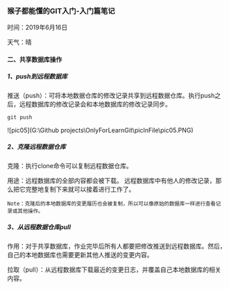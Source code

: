 ### 猴子都能懂的GIT入门-入门篇笔记

时间：2019年6月16日

天气：晴

#### 二、共享数据库操作

##### 1、push到远程数据库

推送（push）：可将本地数据仓库的修改记录共享到远程数据仓库。执行push之后，远程数据库的修改记录会和本地数据库的修改记录同步。

```
git push
```

![pic05](G:\Github projects\OnlyForLearnGit\picInFile\pic05.PNG)

##### 2、克隆远程数据仓库

克隆：执行clone命令可以复制远程数据仓库。

用途：远程数据库的全部内容都会被下载。 远程数据库中有他人的修改记录，那么把它完整地复制下来就可以接着进行工作了。 

```
Note：克隆后的本地数据库的变更履历也会被复制，所以可以像原始的数据库一样进行查看记录或其他操作。
```

##### 3、从远程数据仓库pull

作用：对于共享数据库，作业完毕后所有人都要把修改推送到远程数据库。然后，自己的本地数据库也需要更新其他人推送的变更内容。 

拉取（pull）：从远程数据库下载最近的变更日志，并覆盖自己本地数据库的相关内容。 


